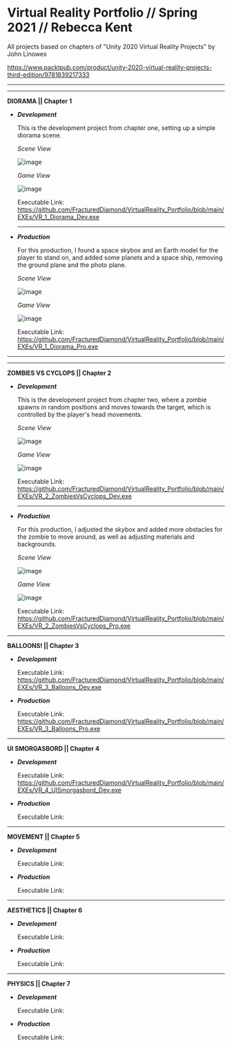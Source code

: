 # Virtual Reality Portfolio // Spring 2021 // Rebecca Kent


All projects based on chapters of "Unity 2020 Virtual Reality Projects" by John Linowes 

https://www.packtpub.com/product/unity-2020-virtual-reality-projects-third-edition/9781839217333

-----------------------------------------------------------------------------------------------

-----------------------------------------------------------------------------------------------


**DIORAMA || Chapter 1**

- **_Development_**

  This is the development project from chapter one, setting up a simple diorama scene.
  
  _Scene View_
  
  ![image](https://user-images.githubusercontent.com/49692399/116902797-6f230980-abf0-11eb-9103-56181254a5c2.png)
    
  _Game View_
  
  ![image](https://user-images.githubusercontent.com/49692399/116902827-79dd9e80-abf0-11eb-8181-64e39233c9b3.png)

  Executable Link: https://github.com/FracturedDiamond/VirtualReality_Portfolio/blob/main/EXEs/VR_1_Diorama_Dev.exe
  
  -----------------------------------------------------------------------------------------------

- **_Production_**

  For this production, I found a space skybox and an Earth model for the player to stand on,
  and added some planets and a space ship, removing the ground plane and the photo plane.
  
  _Scene View_
  
  ![image](https://user-images.githubusercontent.com/49692399/116903806-be1d6e80-abf1-11eb-8040-22c2b7cc582a.png)
  
  _Game View_
  
  ![image](https://user-images.githubusercontent.com/49692399/116913688-a1d3fe80-abfe-11eb-9b5e-9c0b477525f8.png)

  Executable Link: https://github.com/FracturedDiamond/VirtualReality_Portfolio/blob/main/EXEs/VR_1_Diorama_Pro.exe

-----------------------------------------------------------------------------------------------

-----------------------------------------------------------------------------------------------

**ZOMBIES VS CYCLOPS || Chapter 2**

- **_Development_**

  This is the development project from chapter two, where a zombie spawns in random positions and
  moves towards the target, which is controlled by the player's head movements.
  
  _Scene View_
  
  ![image](https://user-images.githubusercontent.com/49692399/116913473-61748080-abfe-11eb-8fef-7bd1aa4e7617.png)
  
  _Game View_
  
  ![image](https://user-images.githubusercontent.com/49692399/116913505-6a655200-abfe-11eb-8a84-5e907046c6eb.png)
  
  Executable Link: https://github.com/FracturedDiamond/VirtualReality_Portfolio/blob/main/EXEs/VR_2_ZombiesVsCyclops_Dev.exe
  
  -----------------------------------------------------------------------------------------------
  
- **_Production_**

  For this production, I adjusted the skybox and added more obstacles for the zombie to move around,
  as well as adjusting materials and backgrounds.
  
  _Scene View_
  
  ![image](https://user-images.githubusercontent.com/49692399/116914356-7b629300-abff-11eb-8084-9af49ae08f81.png)
  
  _Game View_
  
  ![image](https://user-images.githubusercontent.com/49692399/116914380-83bace00-abff-11eb-85f4-ea6a59b80518.png)

  Executable Link: https://github.com/FracturedDiamond/VirtualReality_Portfolio/blob/main/EXEs/VR_2_ZombiesVsCyclops_Pro.exe

-----------------------------------------------------------------------------------------------

**BALLOONS! || Chapter 3**


- **_Development_**

  Executable Link: https://github.com/FracturedDiamond/VirtualReality_Portfolio/blob/main/EXEs/VR_3_Balloons_Dev.exe

- **_Production_**

  Executable Link: https://github.com/FracturedDiamond/VirtualReality_Portfolio/blob/main/EXEs/VR_3_Balloons_Pro.exe

-----------------------------------------------------------------------------------------------

**UI SMORGASBORD || Chapter 4**

- **_Development_**

  Executable Link: https://github.com/FracturedDiamond/VirtualReality_Portfolio/blob/main/EXEs/VR_4_UISmorgasbord_Dev.exe

- **_Production_**

  Executable Link: 


-----------------------------------------------------------------------------------------------

**MOVEMENT || Chapter 5**


- **_Development_**

  Executable Link: 



- **_Production_**

  Executable Link: 



-----------------------------------------------------------------------------------------------

**AESTHETICS || Chapter 6**


- **_Development_**

  Executable Link: 


- **_Production_**

  Executable Link: 

-----------------------------------------------------------------------------------------------

**PHYSICS || Chapter 7**


- **_Development_**

  Executable Link: 




- **_Production_**

  Executable Link: 
